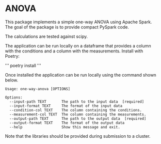 ANOVA
=====

This package implements a simple one-way ANOVA using Apache Spark.
The goal of the package is to provide compact PySpark code.

The calculations are tested against scipy.

The application can be run locally on a dataframe that provides a column with the conditions and a column with the measurements.
Install with Poetry:

'''
poetry install
'''

Once installed the application can be run locally using the command shown below.

```
Usage: one-way-anova [OPTIONS]

Options:
  --input-path TEXT       The path to the input data  [required]
  --input-format TEXT     The format of the input data
  --condition-col TEXT    The column containing the conditions.
  --measurement-col TEXT  The column containing the measurements.
  --output-path TEXT      The path to the output data  [required]
  --output-format TEXT    The format of the output data
  --help                  Show this message and exit.

```
Note that the libraries should be provided during submission to a cluster.
